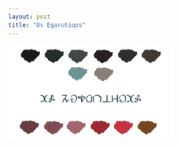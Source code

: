```yaml
---
layout: post
title: "Os Egarutiqos"
---
```

![Os Egarutiqos](https://github.com/LWFlouisa/PinPalette/blob/main/Images/osegarutiqos.png?raw=true)
